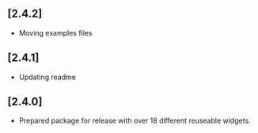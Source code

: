 ## [2.4.2]

- Moving examples files

## [2.4.1]

- Updating readme

## [2.4.0]

- Prepared package for release with over 18 different reuseable widgets.
